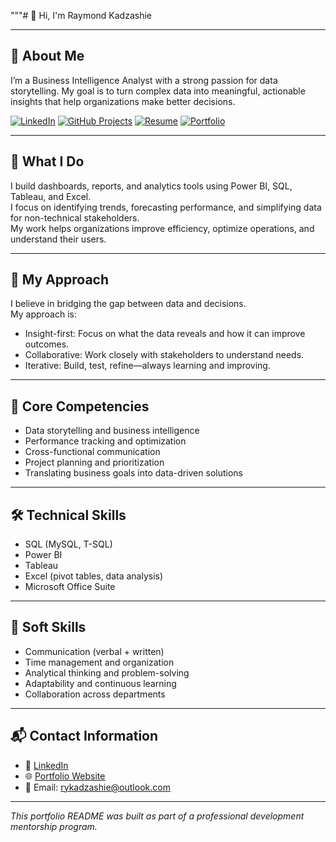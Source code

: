 """# 👋 Hi, I'm Raymond Kadzashie

---

## 📌 About Me

I’m a Business Intelligence Analyst with a strong passion for data storytelling. My goal is to turn complex data into meaningful, actionable insights that help organizations make better decisions.

[![LinkedIn](https://img.shields.io/badge/LinkedIn-Connect-blue?logo=linkedin)](https://www.linkedin.com/in/raymond-kadzashie/)
[![GitHub Projects](https://img.shields.io/badge/GitHub-Projects-black?logo=github)](https://github.com/rkwasi123?tab=repositories)
[![Resume](https://img.shields.io/badge/Resume-PDF-orange)]()
[![Portfolio](https://img.shields.io/badge/Portfolio-Web-blueviolet)](https://rkadzash.wixsite.com/raymondsportfolioweb)


---

## 💼 What I Do

I build dashboards, reports, and analytics tools using Power BI, SQL, Tableau, and Excel.  
I focus on identifying trends, forecasting performance, and simplifying data for non-technical stakeholders.  
My work helps organizations improve efficiency, optimize operations, and understand their users.

---

## 🧠 My Approach

I believe in bridging the gap between data and decisions.  
My approach is:
- Insight-first: Focus on what the data reveals and how it can improve outcomes.
- Collaborative: Work closely with stakeholders to understand needs.
- Iterative: Build, test, refine—always learning and improving.

---

## 🧩 Core Competencies

- Data storytelling and business intelligence
- Performance tracking and optimization
- Cross-functional communication
- Project planning and prioritization
- Translating business goals into data-driven solutions

---

## 🛠 Technical Skills

- SQL (MySQL, T-SQL)
- Power BI
- Tableau
- Excel (pivot tables, data analysis)
- Microsoft Office Suite

---

## 🤝 Soft Skills

- Communication (verbal + written)
- Time management and organization
- Analytical thinking and problem-solving
- Adaptability and continuous learning
- Collaboration across departments

---

## 📬 Contact Information

- 💼 [LinkedIn](https://www.linkedin.com/in/raymond-kadzashie/)
- 🌐 [Portfolio Website](https://rkadzash.wixsite.com/raymondsportfolioweb)
- 📧 Email: rykadzashie@outlook.com

---

_This portfolio README was built as part of a professional development mentorship program._


